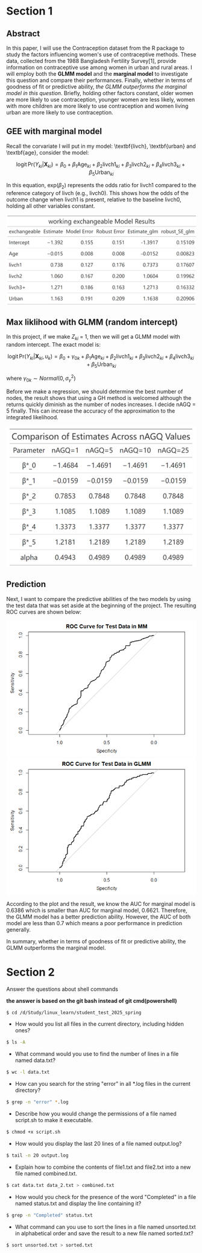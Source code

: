 # Section 1

## Abstract

In this paper, I will use the Contraception dataset from the R package to study the factors influencing women's use of contraceptive methods. These data, collected from the 1988 Bangladesh Fertility Survey[1], provide information on contraceptive use among women in urban and rural areas. I will employ both the **GLMM model** and the **marginal model** to investigate this question and compare their performances. Finally, whether in terms of goodness of fit or predictive ability, *the GLMM outperforms the marginal model in this question*. Briefly, holding other factors constant, older women are more likely to use contraception, younger women are less likely, women with more children are more likely to use contraception and women living urban are more likely to use contraception.

## GEE with marginal model

Recall the corvariate I will put in my model: \textbf{livch}, \textbf{urban} and \textbf{age}, consider the model:

$$
\text{logit} \, \text{Pr}(Y_{ki} | \mathbf{X}_{ki}) = \beta_0 + \beta_1 \text{Age}_{ki} + \beta_2 \text{livch1}_{ki} + \beta_3 \text{livch2}_{ki} + \beta_4 \text{livch3}_{ki} + \beta_5 \text{Urban}_{ki}
$$

In this equation, exp($\beta_{2}$) represents the odds ratio for livch1 compared to the reference category of livch (e.g., livch0). This shows how the odds of the outcome change when livch1 is present, relative to the baseline livch0, holding all other variables constant.

![alt text](image-1.png)

## Max liklihood with GLMM (random intercept)

In this project, if we make $Z_{ki}$ = 1, then we will get a GLMM model with random intercept. The exact model is:

$$
\text{logit} \, \text{Pr}(Y_{ki} | \mathbf{X}_{ki}, u_k) = \beta_0 + \gamma_{0k} + \beta_1 \text{Age}_{ki} + \beta_2 \text{livch1}_{ki} + \beta_3 \text{livch2}_{ki} + \beta_4 \text{livch3}_{ki} + \beta_5 \text{Urban}_{ki}
$$

where $\gamma_{0k} \sim Normal(0, \sigma^{2}_{\gamma})$

Before we make a regression, we should determine the best number of nodes, the result shows that using a GH method is welcomed although the returns quickly diminish as the number of nodes increases. I decide nAGQ = 5 finally. This can increase the accuracy of the approximation to the integrated likelihood.

![alt text](image-4.png)

## Prediction

Next, I want to compare the predictive abilities of the two models by using the test data that was set aside at the beginning of the project. The resulting ROC curves are shown below:

![alt text](image-2.png)
![alt text](image-3.png)

According to the plot and the result, we know the AUC for marginal model is 0.6386 which is smaller than AUC for marginal model, 0.6621. Therefore, the GLMM model has a better prediction ability. However, the AUC of both model are less than 0.7 which means a poor performance in prediction generally. 

In summary, whether in terms of goodness of fit or predictive ability, the GLMM outperforms the marginal model.

# Section 2

Answer the questions about shell commands 

**the answer is based on the git bash instead of git cmd(powershell)**

```bash
$ cd /d/Study/linux_learn/student_test_2025_spring
```

- How would you list all files in the current directory, including hidden ones?

```bash
$ ls -A
```

- What command would you use to find the number of lines in a file named data.txt?

```bash
$ wc -l data.txt
```

- How can you search for the string "error" in all *.log files in the current directory?

```bash
$ grep -n "error" *.log
```

- Describe how you would change the permissions of a file named script.sh to make it executable.

```bash
$ chmod +x script.sh
```

- How would you display the last 20 lines of a file named output.log?

```bash
$ tail -n 20 output.log
```

- Explain how to combine the contents of file1.txt and file2.txt into a new file named combined.txt.

```bash
$ cat data.txt data_2.txt > combined.txt
```

- How would you check for the presence of the word "Completed" in a file named status.txt and display the line containing it?

```bash
$ grep -n "Completed" status.txt
```

- What command can you use to sort the lines in a file named unsorted.txt in alphabetical order and save the result to a new file named sorted.txt?

```bash
$ sort unsorted.txt > sorted.txt
```